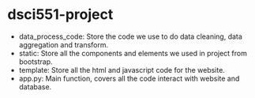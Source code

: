 # dsci551-project
- data_process_code: Store the code we use to do data cleaning, data aggregation and transform.
- static: Store all the components and elements we used in project from bootstrap.
- template: Store all the html and javascript code for the website.
- app.py: Main function, covers all the code interact with website and database.
